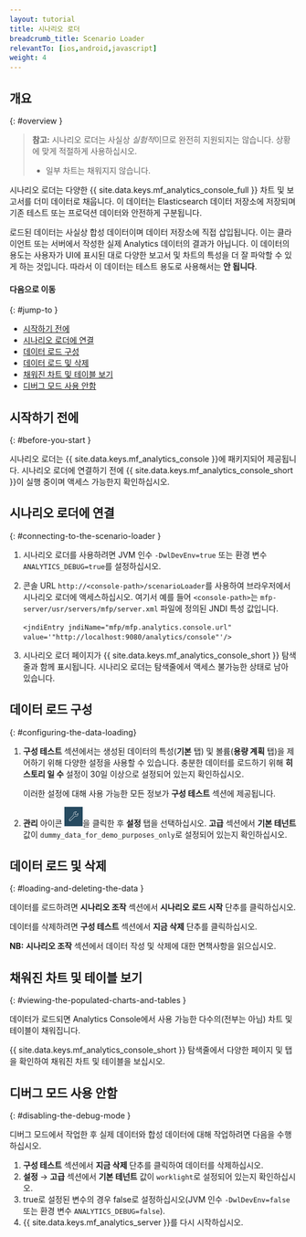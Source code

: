 ```yaml
---
layout: tutorial
title: 시나리오 로더
breadcrumb_title: Scenario Loader
relevantTo: [ios,android,javascript]
weight: 4
---
```

<!-- NLS_CHARSET=UTF-8 -->
## 개요
{: #overview }

> **참고:** 시나리오 로더는 사실상 *실험적*이므로 완전히 지원되지는 않습니다. 상황에 맞게 적절하게 사용하십시오.
>
> * 일부 차트는 채워지지 않습니다.

시나리오 로더는 다양한 {{ site.data.keys.mf_analytics_console_full }} 차트 및 보고서를 더미 데이터로 채웁니다. 이 데이터는 Elasticsearch 데이터 저장소에 저장되며 기존 테스트 또는 프로덕션 데이터와 안전하게 구분됩니다.

로드된 데이터는 사실상 합성 데이터이며 데이터 저장소에 직접 삽입됩니다. 이는 클라이언트 또는 서버에서 작성한 실제 Analytics 데이터의 결과가 아닙니다. 이 데이터의 용도는 사용자가 UI에 표시된 대로 다양한 보고서 및 차트의 특성을 더 잘 파악할 수 있게 하는 것입니다. 따라서 이 데이터는 테스트 용도로 사용해서는 **안 됩니다**.

#### 다음으로 이동
{: #jump-to }

* [시작하기 전에](#before-you-start)
* [시나리오 로더에 연결](#connecting-to-the-scenario-loader)
* [데이터 로드 구성](#configuring-the-data-loading)
* [데이터 로드 및 삭제](#loading-and-deleting-the-data)
* [채워진 차트 및 테이블 보기](#viewing-the-populated-charts-and-tables)
* [디버그 모드 사용 안함](#disabling-the-debug-mode)

## 시작하기 전에
{: #before-you-start }

시나리오 로더는 {{ site.data.keys.mf_analytics_console }}에 패키지되어 제공됩니다. 시나리오 로더에 연결하기 전에 {{ site.data.keys.mf_analytics_console_short }}이 실행 중이며 액세스 가능한지 확인하십시오.

## 시나리오 로더에 연결
{: #connecting-to-the-scenario-loader }

1. 시나리오 로더를 사용하려면 JVM 인수 `-DwlDevEnv=true` 또는 환경 변수 `ANALYTICS_DEBUG=true`를 설정하십시오.

2. 콘솔 URL `http://<console-path>/scenarioLoader`를 사용하여 브라우저에서 시나리오 로더에 액세스하십시오. 여기서 예를 들어 `<console-path>`는 `mfp-server/usr/servers/mfp/server.xml` 파일에 정의된 JNDI 특성 값입니다. 

    `<jndiEntry jndiName="mfp/mfp.analytics.console.url" value='"http://localhost:9080/analytics/console"'/>`

3. 시나리오 로더 페이지가 {{ site.data.keys.mf_analytics_console_short }} 탐색줄과 함께 표시됩니다. 시나리오 로더는 탐색줄에서 액세스 불가능한 상태로 남아 있습니다.

## 데이터 로드 구성
{: #configuring-the-data-loading}

1. **구성 테스트** 섹션에서는 생성된 데이터의 특성(**기본** 탭) 및 볼륨(**용량 계획** 탭)을 제어하기 위해 다양한 설정을 사용할 수 있습니다.
    충분한 데이터를 로드하기 위해 **히스토리 일 수** 설정이 30일 이상으로 설정되어 있는지 확인하십시오.

    이러한 설정에 대해 사용 가능한 모든 정보가 **구성 테스트** 섹션에 제공됩니다.

2. **관리** 아이콘 <img  alt="렌치 아이콘" style="margin:0;display:inline" src="wrench.png"/>을 클릭한 후 **설정** 탭을 선택하십시오. **고급** 섹션에서 **기본 테넌트** 값이 `dummy_data_for_demo_purposes_only`로 설정되어 있는지 확인하십시오.

## 데이터 로드 및 삭제
{: #loading-and-deleting-the-data }

데이터를 로드하려면 **시나리오 조작** 섹션에서 **시나리오 로드 시작** 단추를 클릭하십시오.

데이터를 삭제하려면 **구성 테스트** 섹션에서 **지금 삭제** 단추를 클릭하십시오.

**NB:** **시나리오 조작** 섹션에서 데이터 작성 및 삭제에 대한 면책사항을 읽으십시오.

## 채워진 차트 및 테이블 보기
{: #viewing-the-populated-charts-and-tables }

데이터가 로드되면 Analytics Console에서 사용 가능한 다수의(전부는 아님) 차트 및 테이블이 채워집니다.

{{ site.data.keys.mf_analytics_console_short }} 탐색줄에서 다양한 페이지 및 탭을 확인하여 채워진 차트 및 테이블을 보십시오.

## 디버그 모드 사용 안함
{: #disabling-the-debug-mode }

디버그 모드에서 작업한 후 실제 데이터와 합성 데이터에 대해 작업하려면 다음을 수행하십시오.

1. **구성 테스트** 섹션에서 **지금 삭제** 단추를 클릭하여 데이터를 삭제하십시오.
2. **설정** → **고급** 섹션에서 **기본 테넌트** 값이 `worklight`로 설정되어 있는지 확인하십시오.
3. true로 설정된 변수의 경우 false로 설정하십시오(JVM 인수 `-DwlDevEnv=false` 또는 환경 변수 `ANALYTICS_DEBUG=false`).
4. {{ site.data.keys.mf_analytics_server }}를 다시 시작하십시오.
